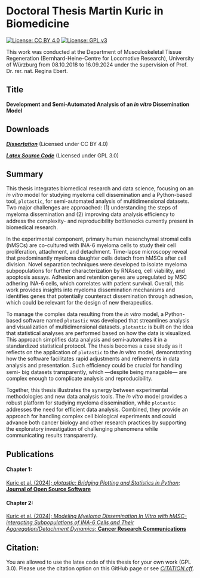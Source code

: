 # Doctoral Thesis Martin Kuric in Biomedicine

[![License: CC BY 4.0](https://licensebuttons.net/l/by/4.0/80x15.png)](https://creativecommons.org/licenses/by/4.0/)
[![License: GPL v3](https://img.shields.io/badge/License-GPLv3-blue.svg)](https://www.gnu.org/licenses/gpl-3.0)

This work was conducted at the Department of Musculoskeletal Tissue
Regeneration (Bernhard-Heine-Centre for Locomotive Research), University
of Würzburg from 08.10.2018 to 16.09.2024 under the supervision of
Prof. Dr. rer. nat. Regina Ebert.

## Title

**Development and Semi-Automated Analysis of an *in vitro* Dissemination Model**


## Downloads

[***Dissertation***](https://github.com/markur4/Dissertation/blob/main/THESIS/thesis.pdf) (Licensed under CC BY 4.0)

[***Latex Source Code***](https://github.com/markur4/Dissertation/blob/main/THESIS) (Licensed under GPL 3.0)




## Summary

This thesis integrates biomedical research and data science, focusing on an *in
 vitro* model for studying myeloma cell dissemination and a Python-based tool,
`plotastic`, for semi-automated analysis of multidimensional datasets. Two major
challenges are approached: (1) understanding the steps of myeloma dissemination
and (2) improving data analysis eﬀiciency to address the complexity- and
reproducibility bottlenecks currently present in biomedical research.

In the experimental component, primary human mesenchymal stromal cells (hMSCs)
are co-cultured with INA-6 myeloma cells to study their cell proliferation,
attachment, and detachment. Time-lapse microscopy reveal that predominantly
myeloma daughter cells detach from hMSCs after cell division. Novel separation
techniques were developed to isolate myeloma subpopulations for further
characterization by RNAseq, cell viability, and apoptosis assays. Adhesion and
retention genes are upregulated by MSC adhering INA-6 cells, which correlates
with patient survival. Overall, this work provides insights into myeloma
dissemination mechanisms and identifies genes that potentially counteract
dissemination through adhesion, which could be relevant for the design of new
therapeutics.

To manage the complex data resulting from the *in vitro* model, a Python-based
software named `plotastic` was developed that streamlines analysis and
visualization of multidimensional datasets. `plotastic` is built on the idea
that statistical analyses are performed based on how the data is visualized.
This approach simplifies data analysis and semi-automates it in a standardized
statistical protocol. The thesis becomes a case study as it reflects on the
application of `plotastic` to the *in vitro* model, demonstrating how the
software facilitates rapid adjustments and refinements in data analysis and
presentation. Such eﬀiciency could be crucial for handling semi- big datasets
transparently, which —despite being managable— are complex enough to complicate
analysis and reproducibility.

Together, this thesis illustrates the synergy between experimental methodologies
and new data analysis tools. The *in vitro* model provides a robust platform for
studying myeloma dissemination, while `plotastic` addresses the need for
eﬀicient data analysis. Combined, they provide an approach for handling complex
cell biological experiments and could advance both cancer biology and other
research practices by supporting the exploratory investigation of challenging
phenomena while communicating results transparently.



## Publications

#### Chapter 1: 
[Kuric et al. (2024); *plotastic: Bridging Plotting and Statistics in Python*; **Journal of Open Source Software**](https://joss.theoj.org/papers/10.21105/joss.06304)

#### Chapter 2: 
[Kuric et al. (2024); *Modeling Myeloma Dissemination In Vitro with hMSC-interacting Subpopulations of INA-6 Cells and Their Aggregation/Detachment Dynamics*; **Cancer Research Communications**](https://aacrjournals.org/cancerrescommun/article/4/4/1150/745028/Modeling-Myeloma-Dissemination-In-Vitro-with-hMSC)


## Citation:

You are allowed to use the latex code of this thesis for your own work (GPL
3.0). Please use the citation option on this GitHub page or see
[*CITATION.cff*](https://github.com/markur4/Dissertation/blob/main/CITATION.cff).


